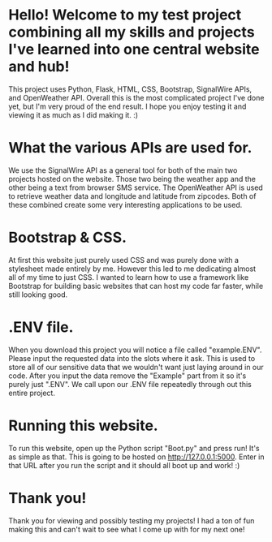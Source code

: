 # Hello! Welcome to my test project combining all my skills and projects I've learned into one central website and hub!
This project uses Python, Flask, HTML, CSS, Bootstrap, SignalWire APIs, and OpenWeather API. Overall this is the most complicated project I've done yet,
but I'm very proud of the end result. I hope you enjoy testing it and viewing it as much as I did making it. :)

# What the various APIs are used for.
We use the SignalWire API as a general tool for both of the main two projects hosted on the website. Those two being the weather app and the other being a 
text from browser SMS service. The OpenWeather API is used to retrieve weather data and longitude and latitude from zipcodes. Both of these combined create some very
interesting applications to be used.

# Bootstrap & CSS.
At first this website just purely used CSS and was purely done with a stylesheet made entirely by me. However this led to me dedicating almost all of my time
to just CSS. I wanted to learn how to use a framework like Bootstrap for building basic websites that can host my code far faster, while still looking good. 

# .ENV file.
When you download this project you will notice a file called "example.ENV". Please input the requested data into the slots where it ask.
This is used to store all of our sensitive data that we wouldn't want just laying around in our code. After you input the data remove the "Example" part from it so it's
purely just ".ENV". We call upon our .ENV file repeatedly through out this entire project.

# Running this website.
To run this website, open up the Python script "Boot.py" and press run! It's as simple as that. This is going to be hosted on http://127.0.0.1:5000. Enter in that URL
after you run the script and it should all boot up and work! :)

# Thank you!
Thank you for viewing and possibly testing my projects! I had a ton of fun making this and can't wait to see what I come up with for my next one!
